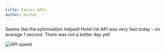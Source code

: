 ```yaml
---
title: Faster APIs
author: michal
---
```


Seems like the optimisation helped! Hotel list API was very fast today - on avarage 1 second. There was not a better day yet!

![API speed](https://dl.dropbox.com/s/4muaup0gwyxksu5/Screenshot%202014-05-04%2006.28.31.png)
